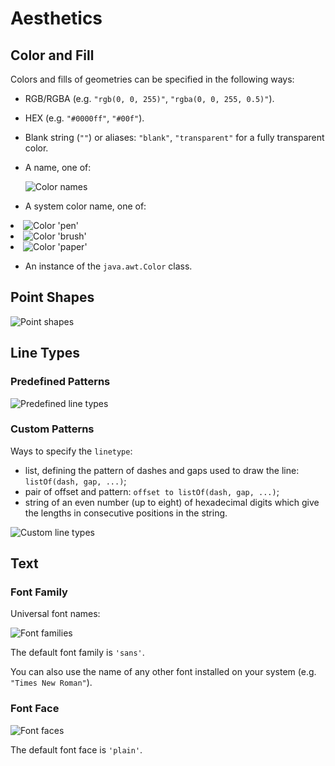 # Aesthetics

## Color and Fill

Colors and fills of geometries can be specified in the following ways:

- RGB/RGBA (e.g. `"rgb(0, 0, 255)"`, `"rgba(0, 0, 255, 0.5)"`).

- HEX (e.g. `"#0000ff"`, `"#00f"`).

- Blank string (`""`) or aliases: `"blank"`, `"transparent"` for a fully transparent color.

- A name, one of:

  ![Color names](aesthetics_color.png)

- A system color name, one of:

<list columns="3">
    <li>
        <img alt="Color 'pen'" src="aesthetics_color_pen.png"/>
    </li>
    <li>
        <img alt="Color 'brush'" src="aesthetics_color_brush.png"/>
    </li>
    <li>
        <img alt="Color 'paper'" src="aesthetics_color_paper.png"/>
    </li>
</list>

- An instance of the `java.awt.Color` class.

## Point Shapes

![Point shapes](aesthetics_shape.png)

## Line Types

### Predefined Patterns

![Predefined line types](aesthetics_linetype.png)

### Custom Patterns

Ways to specify the `linetype`:

- list, defining the pattern of dashes and gaps used to draw the line: `listOf(dash, gap, ...)`;
- pair of offset and pattern: `offset to listOf(dash, gap, ...)`;
- string of an even number (up to eight) of hexadecimal digits which give the lengths in consecutive positions in the string.

![Custom line types](aesthetics_custom_linetype.png)

## Text

### Font Family

Universal font names:

![Font families](aesthetics_font_family.png)

The default font family is `'sans'`.

You can also use the name of any other font installed on your system (e.g. `"Times New Roman"`).

### Font Face

![Font faces](aesthetics_font_face.png)

The default font face is `'plain'`.